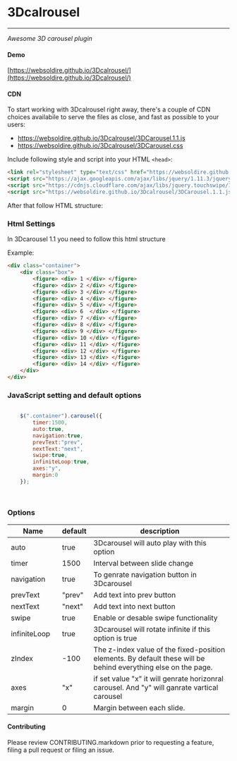 # 3Dcalrousel

-------
_Awesome 3D carousel plugin_

#### Demo

[https://websoldire.github.io/3Dcalrousel/](https://websoldire.github.io/3Dcalrousel/)

#### CDN

To start working with 3Dcalrousel right away, there's a couple of CDN choices availabile
to serve the files as close, and fast as possible to your users:

- https://websoldire.github.io/3Dcalrousel/3DCarousel.1.1.js
- https://websoldire.github.io/3Dcalrousel/3DCarousel.css

Include following style and script into your HTML  `<head>`:
```html
<link rel="stylesheet" type="text/css" href="https://websoldire.github.io/3Dcalrousel/3DCarousel.css">
<script src="https://ajax.googleapis.com/ajax/libs/jquery/1.11.3/jquery.min.js"></script>
<script src="https://cdnjs.cloudflare.com/ajax/libs/jquery.touchswipe/1.6.18/jquery.touchSwipe.min.js"></script>
<script src="https://websoldire.github.io/3Dcalrousel/3DCarousel.1.1.js"></script>
```

After that follow HTML structure:

### Html Settings

In 3Dcarousel 1.1 you need to follow this html structure 

Example:

```html
<div class="container">
    <div class="box">
        <figure> <div> 1 </div> </figure>
        <figure> <div> 2 </div> </figure>
        <figure> <div> 3 </div> </figure>
        <figure> <div> 4 </div> </figure>
        <figure> <div> 5 </div> </figure>
        <figure> <div> 6  </div> </figure>
        <figure> <div> 7 </div> </figure>
        <figure> <div> 8 </div> </figure>
        <figure> <div> 9 </div> </figure>
        <figure> <div> 10 </div> </figure>
        <figure> <div> 11 </div> </figure>
        <figure> <div> 12 </div> </figure>
        <figure> <div> 13 </div> </figure>
        <figure> <div> 14 </div> </figure>
    </div>
</div>
```


### JavaScript setting and default options
```javascript

    $(".container").carousel({
        timer:1500,
        auto:true,
        navigation:true,
        prevText:"prev",
        nextText:"next",
        swipe:true,
        infiniteLoop:true,
        axes:"y",
        margin:0 
    });
    
    
```

### Options

<table class="table table-bordered table-striped">
	<thead>
		<tr>
			<th style="width: 100px;">Name</th>
			<th style="width: 50px;">default</th>
			<th>description</th>
		</tr>
	</thead>
	<tbody>
		<tr>
			<td>auto</td>
			<td>true</td>
			<td>3Dcarousel will auto play with this option</td>
		</tr>
		<tr>
			<td>timer</td>
			<td>1500</td>
			<td>Interval between slide change</td>
		</tr>
		<tr>
			<td>navigation</td>
			<td>true</td>
			<td>To genrate navigation button in 3Dcarousel</td>
		</tr>
		<tr>
			<td>prevText</td>
			<td>"prev"</td>
			<td>Add text into prev button</td>
		</tr>
		<tr>
			<td>nextText</td>
			<td>"next"</td>
			<td>Add text into next button</td>
		</tr>
		<tr>
			<td>swipe</td>
			<td>true</td>
			<td>Enable or desable swipe functionality</td>
		</tr>
		<tr>
			<td>infiniteLoop</td>
			<td>true</td>
			<td>3Dcarousel will rotate infinite if this option is true</td>
		</tr>
		<tr>
			<td>zIndex</td>
			<td>-100</td>
			<td>The z-index value of the fixed-position elements.  By default these will be behind everything else on the page.</td>
		</tr>
		<tr>
			<td>axes</td>
			<td>"x"</td>
			<td>if set value "x" it will genrate horizonral carousel. And "y" will ganrate vartical carousel</td>
		</tr>
		<tr>
			<td>margin</td>
			<td>0</td>
			<td>Margin between each slide.</td>
		</tr>
	</tbody>
</table>

#### Contributing

Please review CONTRIBUTING.markdown prior to requesting a feature, filing a pull request or filing an issue.
